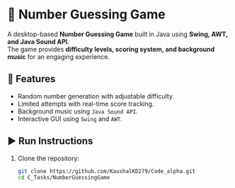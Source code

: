 # 🎯 Number Guessing Game

A desktop-based **Number Guessing Game** built in Java using **Swing, AWT, and Java Sound API**.  
The game provides **difficulty levels, scoring system, and background music** for an engaging experience.

## 🚀 Features
- Random number generation with adjustable difficulty.  
- Limited attempts with real-time score tracking.  
- Background music using `Java Sound API`.  
- Interactive GUI using `Swing` and `AWT`.  

## ▶️ Run Instructions
1. Clone the repository:
   ```bash
   git clone https://github.com/KaushalKD279/Code_alpha.git
   cd C_Tasks/NumberGuessingGame
